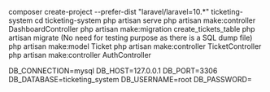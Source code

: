 composer create-project --prefer-dist "laravel/laravel=10.*" ticketing-system
cd ticketing-system
php artisan serve
php artisan make:controller DashboardController
php artisan make:migration create_tickets_table
php artisan migrate (No need for testing purpose as there is a SQL dump file)
php artisan make:model Ticket
php artisan make:controller TicketController
php artisan make:controller AuthController

DB_CONNECTION=mysql
DB_HOST=127.0.0.1
DB_PORT=3306
DB_DATABASE=ticketing_system
DB_USERNAME=root
DB_PASSWORD=
